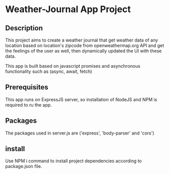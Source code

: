 # Weather-Journal App Project

## Description

This project aims to create a weather journal that get weather data of any location based on location's zipcode from openweathermap.org API and get the feelings of the user as well, then dynamically updated the UI with these data.

This app is built based on javascript promises and asynchronous functionality such as (async, await, fetch)

## Prerequisites

This app runs on ExpressJS server, so installation of NodeJS and NPM is required to ru the app.

## Packages

The packages used in server.js are ('express', 'body-parser' and 'cors')

## install

Use NPM i command to install project dependencies according to package.json file.
